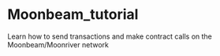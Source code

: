 # Moonbeam_tutorial
Learn how to send transactions and make contract calls on the Moonbeam/Moonriver network
